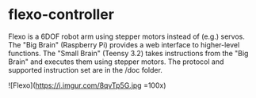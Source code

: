 # flexo-controller
Flexo is a 6DOF robot arm using stepper motors instead of (e.g.) servos. The "Big Brain" (Raspberry Pi) provides a web interface to higher-level functions. The "Small Brain" (Teensy 3.2) takes instructions from the "Big Brain" and executes them using stepper motors. The protocol and supported instruction set are in the /doc folder.

![Flexo](https://i.imgur.com/8qvTp5G.jpg =100x)
 
